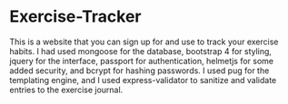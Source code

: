 # Exercise-Tracker
This is a website that you can sign up for and use to track your exercise habits.
I had used mongoose for the database, bootstrap 4 for styling, jquery for the interface, passport
for authentication, helmetjs for some added security, and bcrypt for hashing passwords. I used pug for
the templating engine, and I used express-validator to sanitize and validate entries to the exercise journal.
